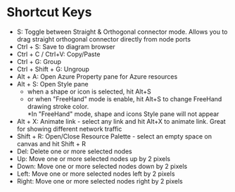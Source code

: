 # Shortcut Keys

* S: Toggle between Straight & Orthogonal connector mode. Allows you to drag straight orthogonal connector directly from node ports
* Ctrl + S: Save to diagram browser
* Ctrl + C / Ctrl+V: Copy/Paste
* Ctrl + G: Group
*  Ctrl + Shift + G: Ungroup
* Alt + A: Open Azure Property pane for Azure resources
* Alt + S: Open Style pane
  * when a shape or icon is selected, hit Alt+S
  * or when "FreeHand" mode is enable, hit Alt+S to change FreeHand drawing stroke color.  
    *In "FreeHand" mode, shape and icons Style pane will not appear
* Alt + X: Animate link - select any link and hit Alt+X to animate link. Great for showing different network traffic
*  Shift + R: Open/Close Resource Palette - select an empty space on canvas and hit Shift + R
*  Del: Delete one or more selected nodes
*  Up: Move one or more selected nodes up by 2 pixels
*  Down: Move one or more selected nodes down by 2 pixels
*  Left: Move one or more selected nodes left by 2 pixels
*  Right: Move one or more selected nodes right by 2 pixels
